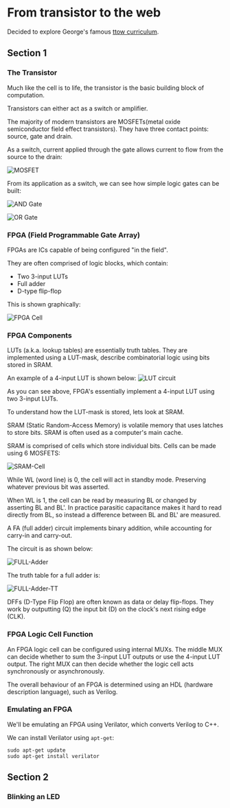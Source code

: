 # From transistor to the web

Decided to explore George's famous [ttow curriculum](https://github.com/geohot/fromthetransistor).

## Section 1

### The Transistor

Much like the cell is to life, the transistor is the basic building block of computation.

Transistors can either act as a switch or amplifier.

The majority of modern transistors are MOSFETs(metal oxide semiconductor field effect transistors). They have three contact points: source, gate and drain.

As a switch, current applied through the gate allows current to flow from the source to the drain:

![MOSFET](/assets/MOSFET.png)

From its application as a switch, we can see how simple logic gates can be built:

![AND Gate](/assets/AND-Gate.png)

![OR Gate](/assets/OR-Gate.png)

### FPGA (Field Programmable Gate Array)

FPGAs are ICs capable of being configured "in the field".

They are often comprised of logic blocks, which contain:
- Two 3-input LUTs
- Full adder
- D-type flip-flop

This is shown graphically:

![FPGA Cell](/assets/FPGA-Cell.png)

### FPGA Components

LUTs (a.k.a. lookup tables) are essentially truth tables. They are implemented using a LUT-mask, describe combinatorial logic using bits stored in SRAM.

An example of a 4-input LUT is shown below:
![LUT circuit](/assets/LUT-circuit.png)

As you can see above, FPGA's essentially implement a 4-input LUT using two 3-input LUTs.

To understand how the LUT-mask is stored, lets look at SRAM.

SRAM (Static Random-Access Memory) is volatile memory that uses latches to store bits. SRAM is often used as a computer's main cache.

SRAM is comprised of cells which store individual bits. Cells can be made using 6 MOSFETS:

![SRAM-Cell](/assets/SRAM-Cell.png)

While WL (word line) is 0, the cell will act in standby mode. Preserving whatever previous bit was asserted.

When WL is 1, the cell can be read by measuring BL or changed by asserting BL and BL'. In practice parasitic capacitance makes it hard to read directly from BL, so instead a difference between BL and BL' are measured.

A FA (full adder) circuit implements binary addition, while accounting for carry-in and carry-out.

The circuit is as shown below:

![FULL-Adder](/assets/FULL-Adder.png)

The truth table for a full adder is:

![FULL-Adder-TT](/assets/FULL-Adder-TT.png)

DFFs (D-Type Flip Flop) are often known as data or delay flip-flops. They work by outputting (Q) the input bit (D) on the clock's next rising edge (CLK).

### FPGA Logic Cell Function

An FPGA logic cell can be configured using internal MUXs. The middle MUX can decide whether to sum the 3-input LUT outputs or use the 4-input LUT output. The right MUX can then decide whether the logic cell acts synchronously or asynchronously.  

The overall behaviour of an FPGA is determined using an HDL (hardware description language), such as Verilog.

### Emulating an FPGA

We'll be emulating an FPGA using Verilator, which converts Verilog to C++.

We can install Verilator using `apt-get`:
```
sudo apt-get update
sudo apt-get install verilator
```

## Section 2

### Blinking an LED